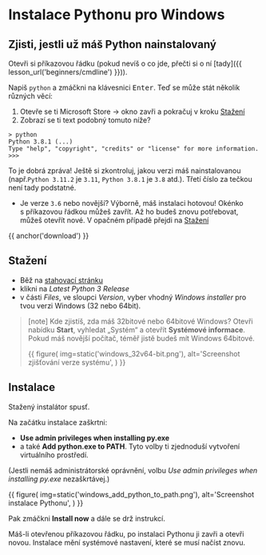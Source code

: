 # Instalace Pythonu pro Windows

## Zjisti, jestli už máš Python nainstalovaný

Otevři si příkazovou řádku (pokud nevíš o co jde, přečti si o ní [tady]({{ lesson_url('beginners/cmdline') }})).

Napiš `python` a zmáčkni na klávesnici <kbd>Enter</kbd>.
Teď se může stát několik různých věcí:
1. Otevře se ti Microsoft Store → okno zavři a pokračuj v kroku [Stažení](#download)
2. Zobrazí se ti text podobný tomuto níže?
```plain
> python
Python 3.8.1 (...)
Type "help", "copyright", "credits" or "license" for more information.
>>>
```
To je dobrá zpráva! Ještě si zkontroluj, jakou verzi máš nainstalovanou
(např.`Python 3.11.2` je `3.11`, `Python 3.8.1` je `3.8` atd.).
Třetí číslo za tečkou není tady podstatné.
  - Je verze `3.6` nebo novější? Výborně, máš instalaci hotovou!
  Okénko s příkazovou řádkou můžeš zavřít.
  Až ho budeš znovu potřebovat, můžeš otevřít nové.
V opačném případě přejdi na [Stažení](#download)


{{ anchor('download') }}
## Stažení
- Běž na [stahovací stránku](https://www.python.org/downloads/windows/)
- klikni na *Latest Python 3 Release*
- v části *Files*, ve sloupci *Version*, vyber vhodný *Windows installer* pro tvou verzi Windows (32 nebo 64bit).

> [note]
> Kde zjistíš, zda máš 32bitové nebo 64bitové Windows? Otevři nabídku
> **Start**, vyhledat „Systém“ a otevřít **Systémové informace**.
> Pokud máš novější počítač, téměř jistě budeš mít Windows 64bitové.
>
> {{ figure(
    img=static('windows_32v64-bit.png'),
    alt='Screenshot zjišťování verze systému',
) }}

## Instalace

Stažený instalátor spusť.

Na začátku instalace zaškrtni:
- **Use admin privileges when installing py.exe**
- a také **Add python.exe to PATH**.
Tyto volby ti zjednoduší vytvoření virtuálního prostředí.

(Jestli nemáš administrátorské oprávnění, volbu
*Use admin privileges when installing py.exe* nezaškrtávej.)

{{ figure(
    img=static('windows_add_python_to_path.png'),
    alt='Screenshot instalace Pythonu',
) }}

Pak zmáčkni **Install now** a dále se drž instrukcí.

Máš-li otevřenou příkazovou řádku, po instalaci Pythonu ji zavři a otevři
novou.
Instalace mění systémové nastavení, které se musí načíst znovu.
